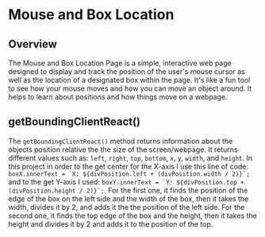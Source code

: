 # Mouse and Box Location

## Overview
The Mouse and Box Location Page is a simple, interactive web page designed to display and track the position of the user's mouse cursor as well as the location of a designated box within the page.
It's like a fun tool to see how your mouse moves and how you can move an object around. It helps to learn about positions and how things move on a webpage.

## getBoundingClientReact()
The `getBoundingClientReact()` method returns information about the objects position relative the the size of the screen/webpage. It returns different values such as: `left`, `right`, `top`, `bottom`, `x`, `y`, `width`, and `height`. In this project in order to the get center for the X-axis I use this line of code: ```boxX.innerText = `X: ${divPosition.left + (divPosition.width / 2)}`;``` and to the get Y-axis I used: ```boxY.innerText = `Y: ${divPosition.top + (divPosition.height / 2)}`;```. For the first one, it finds the position of the edge of the box on the left side and the width of the box, then it takes the width, divides it by 2, and adds it the the position of the left side. For the second one, it finds the top edge of the box and the height, then it takes the height and divides it by 2 and adds it to the position of the top.
